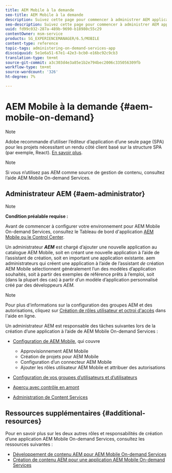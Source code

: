 ```yaml
---
title: AEM Mobile à la demande
seo-title: AEM Mobile à la demande
description: Suivez cette page pour commencer à administrer AEM application de services mobiles à la demande. Il donne un aperçu des rôles et responsabilités d'un administrateur AEM des services à la demande.
seo-description: Suivez cette page pour commencer à administrer AEM application de services mobiles à la demande. Il donne un aperçu des rôles et responsabilités d'un administrateur AEM des services à la demande.
uuid: fd99c032-287a-489b-9690-b18980c55c29
contentOwner: msm-service
products: SG_EXPERIENCEMANAGER/6.5/MOBILE
content-type: reference
topic-tags: administering-on-demand-services-app
discoiquuid: 5e1e6a51-67e1-42e3-bcb0-e16bc92c9cb3
translation-type: tm+mt
source-git-commit: a3c303d4e3a85e1b2e794bec2006c335056309fb
workflow-type: tm+mt
source-wordcount: '326'
ht-degree: 7%

---
```



# AEM Mobile à la demande {#aem-mobile-on-demand}

>[!NOTE]
>
>Adobe recommande d’utiliser l’éditeur d’application d’une seule page (SPA) pour les projets nécessitant un rendu côté client basé sur la structure SPA (par exemple, React). [En savoir plus](/help/sites-developing/spa-overview.md).

>[!NOTE]
>
>Si vous n’utilisez pas AEM comme source de gestion de contenu, consultez l’aide [](https://helpx.adobe.com/digital-publishing-solution/topics.html)AEM Mobile On-demand Services.

## Administrateur AEM {#aem-administrator}

>[!NOTE]
>
>**Condition préalable requise :**
>
>Avant de commencer à configurer votre environnement pour AEM Mobile On-demand Services, consultez le Tableau de bord d&#39;application [AEM Mobile ou le Control Center](/help/mobile/mobile-apps-ondemand-application-dashboard.md).

Un administrateur ***AEM*** est chargé d’ajouter une nouvelle application au catalogue AEM Mobile, soit en créant une nouvelle application à l’aide de l’assistant de création, soit en important une application existante. aem administrateurs qui créent une application à l’aide de l’assistant *de* création AEM Mobile sélectionnent généralement l’un des modèles d’application souhaités, soit à partir des exemples de référence prêts à l’emploi, soit (dans la plupart des cas) à partir d’un modèle d’application personnalisé créé par des développeurs *AEM.*

>[!NOTE]
>
>Pour plus d&#39;informations sur la configuration des groupes AEM et des autorisations, cliquez sur [Création de rôles utilisateur et octroi d&#39;accès](https://helpx.adobe.com/digital-publishing-solution/help/account-admin-dps.html) dans l&#39;aide en ligne.

Un administrateur AEM est responsable des tâches suivantes lors de la création d’une application à l’aide de AEM Mobile On-demand Services :

* [Configuration de AEM Mobile](/help/mobile/aem-mobile-setup.md), qui couvre

   * Approvisionnement AEM Mobile
   * Création de projets pour AEM Mobile
   * Configuration d’un connecteur AEM Mobile
   * Ajouter les rôles utilisateur AEM Mobile et attribuer des autorisations

* [Configuration de vos groupes d’utilisateurs et d’utilisateurs](/help/mobile/aem-mobile-configure-users.md)
* [Aperçu avec contrôle en amont](/help/mobile/aem-mobile-manage-ondemand-services.md)
* [Administration de Content Services](//help/mobile/developing-content-services.md)

## Ressources supplémentaires {#additional-resources}

Pour en savoir plus sur les deux autres rôles et responsabilités de création d’une application AEM Mobile On-demand Services, consultez les ressources suivantes :

* [Développement de contenu AEM pour AEM Mobile On-demand Services](/help/mobile/aem-mobile-on-demand.md)
* [Création de contenu AEM pour une application AEM Mobile On-demand Services](/help/mobile/mobile-apps-ondemand.md)
